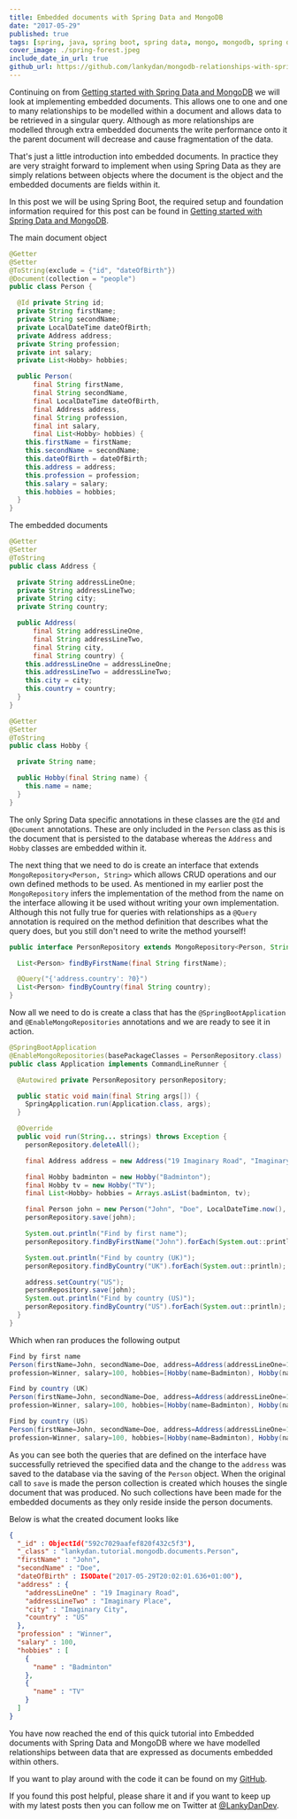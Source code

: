 ```yaml
---
title: Embedded documents with Spring Data and MongoDB
date: "2017-05-29"
published: true
tags: [spring, java, spring boot, spring data, mongo, mongodb, spring data mongodb]
cover_image: ./spring-forest.jpeg
include_date_in_url: true
github_url: https://github.com/lankydan/mongodb-relationships-with-spring
---
```


Continuing on from [Getting started with Spring Data and MongoDB](https://lankydan.dev/2017/05/20/getting-started-with-spring-data-and-mongodb/) we will look at implementing embedded documents. This allows one to one and one to many relationships to be modelled within a document and allows data to be retrieved in a singular query. Although as more relationships are modelled through extra embedded documents the write performance onto it the parent document will decrease and cause fragmentation of the data.

That's just a little introduction into embedded documents. In practice they are very straight forward to implement when using Spring Data as they are simply relations between objects where the document is the object and the embedded documents are fields within it.

In this post we will be using Spring Boot, the required setup and foundation information required for this post can be found in [Getting started with Spring Data and MongoDB](https://lankydan.dev/2017/05/20/getting-started-with-spring-data-and-mongodb/).

The main document object

```java
@Getter
@Setter
@ToString(exclude = {"id", "dateOfBirth"})
@Document(collection = "people")
public class Person {

  @Id private String id;
  private String firstName;
  private String secondName;
  private LocalDateTime dateOfBirth;
  private Address address;
  private String profession;
  private int salary;
  private List<Hobby> hobbies;

  public Person(
      final String firstName,
      final String secondName,
      final LocalDateTime dateOfBirth,
      final Address address,
      final String profession,
      final int salary,
      final List<Hobby> hobbies) {
    this.firstName = firstName;
    this.secondName = secondName;
    this.dateOfBirth = dateOfBirth;
    this.address = address;
    this.profession = profession;
    this.salary = salary;
    this.hobbies = hobbies;
  }
}
```

The embedded documents

```java
@Getter
@Setter
@ToString
public class Address {

  private String addressLineOne;
  private String addressLineTwo;
  private String city;
  private String country;

  public Address(
      final String addressLineOne,
      final String addressLineTwo,
      final String city,
      final String country) {
    this.addressLineOne = addressLineOne;
    this.addressLineTwo = addressLineTwo;
    this.city = city;
    this.country = country;
  }
}
```

```java
@Getter
@Setter
@ToString
public class Hobby {

  private String name;

  public Hobby(final String name) {
    this.name = name;
  }
}
```

The only Spring Data specific annotations in these classes are the `@Id` and `@Document` annotations. These are only included in the `Person` class as this is the document that is persisted to the database whereas the `Address` and `Hobby` classes are embedded within it.

The next thing that we need to do is create an interface that extends `MongoRepository<Person, String>` which allows CRUD operations and our own defined methods to be used. As mentioned in my earlier post the `MongoRepository` infers the implementation of the method from the name on the interface allowing it be used without writing your own implementation. Although this not fully true for queries with relationships as a `@Query` annotation is required on the method definition that describes what the query does, but you still don't need to write the method yourself!

```java
public interface PersonRepository extends MongoRepository<Person, String> {

  List<Person> findByFirstName(final String firstName);

  @Query("{'address.country': ?0}")
  List<Person> findByCountry(final String country);
}
```

Now all we need to do is create a class that has the `@SpringBootApplication` and `@EnableMongoRepositories` annotations and we are ready to see it in action.

```java
@SpringBootApplication
@EnableMongoRepositories(basePackageClasses = PersonRepository.class)
public class Application implements CommandLineRunner {

  @Autowired private PersonRepository personRepository;

  public static void main(final String args[]) {
    SpringApplication.run(Application.class, args);
  }

  @Override
  public void run(String... strings) throws Exception {
    personRepository.deleteAll();

    final Address address = new Address("19 Imaginary Road", "Imaginary Place", "Imaginary City", "UK");

    final Hobby badminton = new Hobby("Badminton");
    final Hobby tv = new Hobby("TV");
    final List<Hobby> hobbies = Arrays.asList(badminton, tv);

    final Person john = new Person("John", "Doe", LocalDateTime.now(), address, "Winner", 100, hobbies);
    personRepository.save(john);

    System.out.println("Find by first name");
    personRepository.findByFirstName("John").forEach(System.out::println);

    System.out.println("Find by country (UK)");
    personRepository.findByCountry("UK").forEach(System.out::println);

    address.setCountry("US");
    personRepository.save(john);
    System.out.println("Find by country (US)");
    personRepository.findByCountry("US").forEach(System.out::println);
  }
}
```

Which when ran produces the following output

```java
Find by first name
Person(firstName=John, secondName=Doe, address=Address(addressLineOne=19 Imaginary Road, addressLineTwo=Imaginary Place, city=Imaginary City, country=UK), 
profession=Winner, salary=100, hobbies=[Hobby(name=Badminton), Hobby(name=TV)])

Find by country (UK)
Person(firstName=John, secondName=Doe, address=Address(addressLineOne=19 Imaginary Road, addressLineTwo=Imaginary Place, city=Imaginary City, country=UK), 
profession=Winner, salary=100, hobbies=[Hobby(name=Badminton), Hobby(name=TV)])

Find by country (US)
Person(firstName=John, secondName=Doe, address=Address(addressLineOne=19 Imaginary Road, addressLineTwo=Imaginary Place, city=Imaginary City, country=US), 
profession=Winner, salary=100, hobbies=[Hobby(name=Badminton), Hobby(name=TV)])
```

As you can see both the queries that are defined on the interface have successfully retrieved the specified data and the change to the `address` was saved to the database via the saving of the `Person` object. When the original call to `save` is made the person collection is created which houses the single document that was produced. No such collections have been made for the embedded documents as they only reside inside the person documents.

Below is what the created document looks like

```json
{
  "_id" : ObjectId("592c7029aafef820f432c5f3"),
  "_class" : "lankydan.tutorial.mongodb.documents.Person",
  "firstName" : "John",
  "secondName" : "Doe",
  "dateOfBirth" : ISODate("2017-05-29T20:02:01.636+01:00"),
  "address" : {
    "addressLineOne" : "19 Imaginary Road",
    "addressLineTwo" : "Imaginary Place",
    "city" : "Imaginary City",
    "country" : "US"
  },
  "profession" : "Winner",
  "salary" : 100,
  "hobbies" : [ 
    {
      "name" : "Badminton"
    }, 
    {
      "name" : "TV"
    }
  ]
}
```

You have now reached the end of this quick tutorial into Embedded documents with Spring Data and MongoDB where we have modelled relationships between data that are expressed as documents embedded within others.

If you want to play around with the code it can be found on my [GitHub](https://github.com/lankydan/mongodb-relationships-with-spring).

If you found this post helpful, please share it and if you want to keep up with my latest posts then you can follow me on Twitter at [@LankyDanDev](https://twitter.com/LankyDanDev).